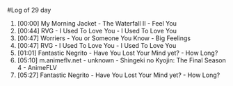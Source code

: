 #Log of 29 day

1. [00:00] My Morning Jacket - The Waterfall II - Feel You
1. [00:44] RVG - I Used To Love You - I Used To Love You
1. [00:47] Worriers - You or Someone You Know - Big Feelings
1. [00:47] RVG - I Used To Love You - I Used To Love You
1. [01:01] Fantastic Negrito - Have You Lost Your Mind yet? - How Long?
1. [05:10] m.animeflv.net - unknown - Shingeki no Kyojin: The Final Season 4 - AnimeFLV
1. [05:27] Fantastic Negrito - Have You Lost Your Mind yet? - How Long?
